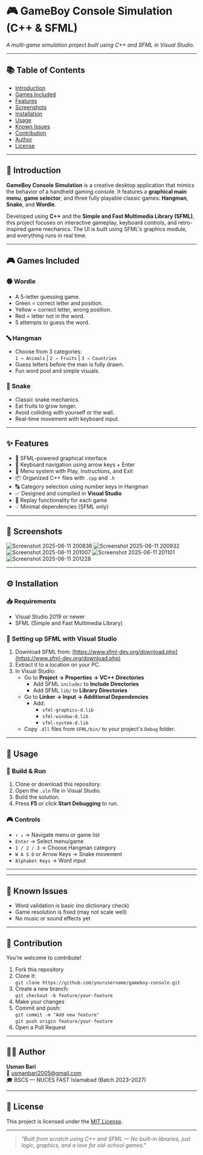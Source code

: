 # 🎮 GameBoy Console Simulation (C++ & SFML)

*A multi-game simulation project built using C++ and SFML in Visual Studio.*

---

## 📚 Table of Contents

- [Introduction](#introduction)
- [Games Included](#games-included)
- [Features](#features)
- [Screenshots](#screenshots)
- [Installation](#installation)
- [Usage](#usage)
- [Known Issues](#known-issues)
- [Contribution](#contribution)
- [Author](#author)
- [License](#license)

---

## 📘 Introduction

**GameBoy Console Simulation** is a creative desktop application that mimics the behavior of a handheld gaming console. It features a **graphical main menu**, **game selector**, and three fully playable classic games: **Hangman**, **Snake**, and **Wordle**.

Developed using **C++** and the **Simple and Fast Multimedia Library (SFML)**, this project focuses on interactive gameplay, keyboard controls, and retro-inspired game mechanics. The UI is built using SFML's graphics module, and everything runs in real time.

---

## 🎮 Games Included

### 🟢 Wordle
- A 5-letter guessing game.
- Green = correct letter and position.
- Yellow = correct letter, wrong position.
- Red = letter not in the word.
- 5 attempts to guess the word.

### 🔤 Hangman
- Choose from 3 categories:  
  `1 → Animals` | `2 → Fruits` | `3 → Countries`
- Guess letters before the man is fully drawn.
- Fun word pool and simple visuals.

### 🐍 Snake
- Classic snake mechanics.
- Eat fruits to grow longer.
- Avoid colliding with yourself or the wall.
- Real-time movement with keyboard input.

---

## ✨ Features

- 🎨 SFML-powered graphical interface
- 🎹 Keyboard navigation using arrow keys + Enter
- 📜 Menu system with Play, Instructions, and Exit
- 📦 Organized C++ files with `.cpp` and `.h`
- 🔠 Category selection using number keys in Hangman
- ✅ Designed and compiled in **Visual Studio**
- 🔁 Replay functionality for each game
- 💡 Minimal dependencies (SFML only)

---

## 📸 Screenshots

![Screenshot 2025-06-11 200836](https://github.com/user-attachments/assets/842af1f2-b67f-47b3-9e60-e71f477a7c64)
![Screenshot 2025-06-11 200932](https://github.com/user-attachments/assets/37adfb14-1e36-4fa4-8f3d-dd918d537341)
![Screenshot 2025-06-11 201007](https://github.com/user-attachments/assets/c1ed907b-dffd-4d6c-bb8e-3565b22568a0)
![Screenshot 2025-06-11 201101](https://github.com/user-attachments/assets/0bdc0cce-4ad5-466e-86a8-67e02a2e58ee)
![Screenshot 2025-06-11 201228](https://github.com/user-attachments/assets/01370ac8-c5eb-48de-8ca1-38bcde6e401a)

---

## ⚙️ Installation

### 📥 Requirements

- Visual Studio 2019 or newer
- SFML (Simple and Fast Multimedia Library)

### 🔧 Setting up SFML with Visual Studio

1. Download SFML from: [https://www.sfml-dev.org/download.php](https://www.sfml-dev.org/download.php)
2. Extract it to a location on your PC.
3. In Visual Studio:
   - Go to **Project → Properties → VC++ Directories**
     - Add SFML `include/` to **Include Directories**
     - Add SFML `lib/` to **Library Directories**
   - Go to **Linker → Input → Additional Dependencies**
     - Add:
       - `sfml-graphics-d.lib`
       - `sfml-window-d.lib`
       - `sfml-system-d.lib`
   - Copy `.dll` files from `SFML/bin/` to your project's `Debug` folder.

---

## 🚀 Usage

### 🔁 Build & Run

1. Clone or download this repository.
2. Open the `.sln` file in Visual Studio.
3. Build the solution.
4. Press **F5** or click **Start Debugging** to run.

### 🎮 Controls

- `↑ ↓` → Navigate menu or game list
- `Enter` → Select menu/game
- `1 / 2 / 3` → Choose Hangman category
- `W A S D` or Arrow Keys → Snake movement
- `Alphabet Keys` → Word input

---

---

## 🐞 Known Issues

- Word validation is basic (no dictionary check)
- Game resolution is fixed (may not scale well)
- No music or sound effects yet

---

## 🤝 Contribution

You're welcome to contribute!

1. Fork this repository
2. Clone it:  
   `git clone https://github.com/yourusername/gameboy-console.git`
3. Create a new branch:  
   `git checkout -b feature/your-feature`
4. Make your changes
5. Commit and push:  
   `git commit -m "Add new feature"`  
   `git push origin feature/your-feature`
6. Open a Pull Request

---

## 👨‍💻 Author

**Usman Bari**  
📧 usmanbari2005@gmail.com  
🎓 BSCS — NUCES FAST Islamabad (Batch 2023–2027)

---

## 🪪 License

This project is licensed under the [MIT License](LICENSE).

---

> _"Built from scratch using C++ and SFML — No built-in libraries, just logic, graphics, and a love for old-school games."_

